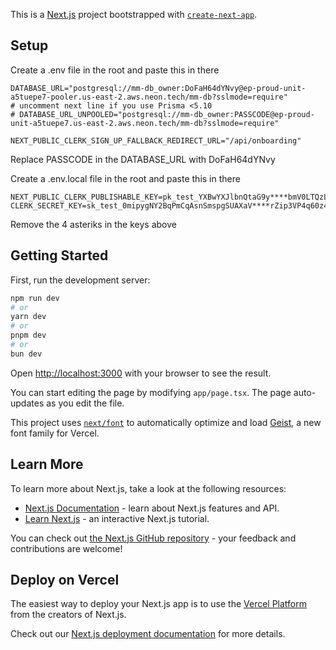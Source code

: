 This is a [Next.js](https://nextjs.org) project bootstrapped with [`create-next-app`](https://nextjs.org/docs/app/api-reference/cli/create-next-app).

## Setup
Create a .env file in the root and paste this in there
```
DATABASE_URL="postgresql://mm-db_owner:DoFaH64dYNvy@ep-proud-unit-a5tuepe7-pooler.us-east-2.aws.neon.tech/mm-db?sslmode=require"
# uncomment next line if you use Prisma <5.10
# DATABASE_URL_UNPOOLED="postgresql://mm-db_owner:PASSCODE@ep-proud-unit-a5tuepe7.us-east-2.aws.neon.tech/mm-db?sslmode=require"

NEXT_PUBLIC_CLERK_SIGN_UP_FALLBACK_REDIRECT_URL="/api/onboarding"
```
Replace PASSCODE in the DATABASE_URL with DoFaH64dYNvy

Create a .env.local file in the root and paste this in there
```
NEXT_PUBLIC_CLERK_PUBLISHABLE_KEY=pk_test_YXBwYXJlbnQtaG9y****bmV0LTQzLmNsZXJrLmFjY291bnRzLmRldiQ
CLERK_SECRET_KEY=sk_test_0mipygNY2BqPmCqAsnSmspgSUAXaV****rZip3VP4q60z4
```
Remove the 4 asteriks in the keys above

## Getting Started

First, run the development server:

```bash
npm run dev
# or
yarn dev
# or
pnpm dev
# or
bun dev
```

Open [http://localhost:3000](http://localhost:3000) with your browser to see the result.

You can start editing the page by modifying `app/page.tsx`. The page auto-updates as you edit the file.

This project uses [`next/font`](https://nextjs.org/docs/app/building-your-application/optimizing/fonts) to automatically optimize and load [Geist](https://vercel.com/font), a new font family for Vercel.

## Learn More

To learn more about Next.js, take a look at the following resources:

- [Next.js Documentation](https://nextjs.org/docs) - learn about Next.js features and API.
- [Learn Next.js](https://nextjs.org/learn) - an interactive Next.js tutorial.

You can check out [the Next.js GitHub repository](https://github.com/vercel/next.js) - your feedback and contributions are welcome!

## Deploy on Vercel

The easiest way to deploy your Next.js app is to use the [Vercel Platform](https://vercel.com/new?utm_medium=default-template&filter=next.js&utm_source=create-next-app&utm_campaign=create-next-app-readme) from the creators of Next.js.

Check out our [Next.js deployment documentation](https://nextjs.org/docs/app/building-your-application/deploying) for more details.

